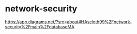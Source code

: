 # network-security
https://app.diagrams.net/?src=about#HAseloth99%2Fnetwork-security%2Fmain%2FdatabaseMA
